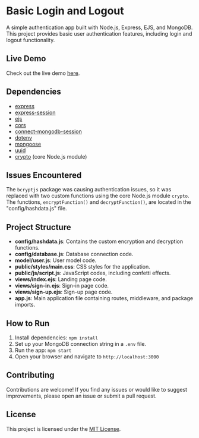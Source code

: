 # Basic Login and Logout

A simple authentication app built with Node.js, Express, EJS, and MongoDB. This project provides basic user authentication features, including login and logout functionality.

## Live Demo

Check out the live demo [here](https://cute-red-scallop-boot.cyclic.app/).

## Dependencies

- [express](https://www.npmjs.com/package/express)
- [express-session](https://www.npmjs.com/package/express-session)
- [ejs](https://www.npmjs.com/package/ejs)
- [cors](https://www.npmjs.com/package/cors)
- [connect-mongodb-session](https://www.npmjs.com/package/connect-mongodb-session)
- [dotenv](https://www.npmjs.com/package/dotenv)
- [mongoose](https://www.npmjs.com/package/mongoose)
- [uuid](https://www.npmjs.com/package/uuid)
- [crypto](https://nodejs.org/api/crypto.html) (core Node.js module)

## Issues Encountered

The `bcryptjs` package was causing authentication issues, so it was replaced with two custom functions using the core Node.js module `crypto`. The functions, `encryptFunction()` and `decryptFunction()`, are located in the "config/hashdata.js" file.

## Project Structure

- **config/hashdata.js**: Contains the custom encryption and decryption functions.
- **config/database.js**: Database connection code.
- **model/user.js**: User model code.
- **public/styles/main.css**: CSS styles for the application.
- **public/js/script.js**: JavaScript codes, including confetti effects.
- **views/index.ejs**: Landing page code.
- **views/sign-in.ejs**: Sign-in page code.
- **views/sign-up.ejs**: Sign-up page code.
- **app.js**: Main application file containing routes, middleware, and package imports.

## How to Run

1. Install dependencies: `npm install`
2. Set up your MongoDB connection string in a `.env` file.
3. Run the app: `npm start`
4. Open your browser and navigate to `http://localhost:3000`

## Contributing

Contributions are welcome! If you find any issues or would like to suggest improvements, please open an issue or submit a pull request.

## License

This project is licensed under the [MIT License](LICENSE).


